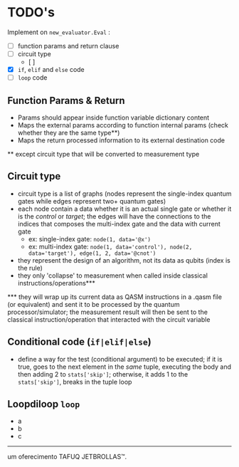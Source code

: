 # TODO's

Implement on `new_evaluator.Eval` :

- [ ] function params and return clause
- [ ] circuit type
  - [ ] 
- [x] `if`, `elif` and `else` code
- [ ] `loop` code

## Function Params & Return

* Params should appear inside function variable dictionary content
* Maps the external params according to function internal params (check whether they are the same type\*\*)
* Maps the return processed information to its external destination code

** except circuit type that will be converted to measurement type

## Circuit type

* circuit type is a list of graphs (nodes represent the single-index quantum gates while edges represent two+ quantum gates)
* each node contain a data whether it is an actual single gate or whether it is the _control_ or _target_; the edges will have the connections to the indices that composes the multi-index gate and the data with current gate
  * ex: single-index gate: `node(1, data='@x')`
  * ex: multi-index gate: `node(1, data='control'), node(2, data='target'), edge(1, 2, data='@cnot')`
* they represent the design of an algorithm, not its data as qubits (index is the rule)
* they only 'collapse' to measurement when called inside classical instructions/operations\*\*\*

*** they will wrap up its current data as QASM instructions in a .qasm file (or equivalent) and sent it to be processed by the quantum processor/simulator; the measurement result will then be sent to the classical instruction/operation that interacted with the circuit variable

## Conditional code (`if|elif|else`)

* define a way for the test (conditional argument) to be executed; if it is true, goes to the next element in the _same_ tuple, executing the body and then adding 2 to `stats['skip']`; otherwise, it adds 1 to the `stats['skip']`, breaks in the tuple loop

## Loopdiloop `loop`

* a
* b
* c

---

um oferecimento TAFUQ JETBROLLAS™.
